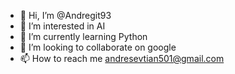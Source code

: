 - 👋 Hi, I’m @Andregit93
- 👀 I’m interested in AI
- 🌱 I’m currently learning Python
- 💞️ I’m looking to collaborate on google
- 📫 How to reach me andresevtian501@gmail.com

<!---
Andregit93/Andregit93 is a ✨ special ✨ repository because its `README.md` (this file) appears on your GitHub profile.
You can click the Preview link to take a look at your changes.
--->
